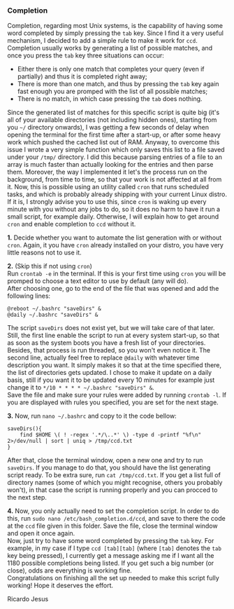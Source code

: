 ### Completion

Completion, regarding most Unix systems, is the capability of having some word completed by simply pressing the ```tab``` key. Since I find it a very useful mechanism, I decided to add a simple rule to make it work for ```ccd```.  
Completion usually works by generating a list of possible matches, and once you press the ```tab``` key three situations can occur:  
 - Either there is only one match that completes your query (even if partially) and thus it is completed right away;  
 - There is more than one match, and thus by pressing the ```tab``` key again fast enough you are promped with the list of all possible matches;  
 - There is no match, in which case pressing the ```tab``` does nothing.  

Since the generated list of matches for this specific script is quite big (it's all of your available directories (not including hidden ones), starting from you ```~/``` directory onwards), I was getting a few seconds of delay when opening the terminal for the first time after a start-up, or after some heavy work which pushed the cached list out of RAM. Anyway, to overcome this issue I wrote a very simple function which only saves this list to a file saved under your ```/tmp/``` directory. I did this because parsing entries of a file to an array is much faster than actually looking for the entries and then parse them. Moreover, the way I implemented it let's the process run on the background, from time to time, so that your work is not affected at all from it. Now, this is possible using an utility called ```cron``` that runs scheduled tasks, and which is probably already shipping with your current Linux distro. If it is, I strongly advise you to use this, since ```cron``` is waking up every minute with you without any jobs to do, so it does no harm to have it run a small script, for example daily. Otherwise, I will explain how to get around ```cron``` and enable completion to ```ccd``` without it.

**1.** Decide whether you want to automate the list generation with or without ```cron```. Again, it you have ```cron``` already installed on your distro, you have very little reasons not to use it.  

**2.** (Skip this if not using ```cron```)  
Run ```crontab -e``` in the terminal. If this is your first time using ```cron``` you will be promped to choose a text editor to use by default (any will do).  
After choosing one, go to the end of the file that was opened and add the following lines:  
```
@reboot ~/.bashrc "saveDirs" &
@daily ~/.bashrc "saveDirs" &
```
The script ```saveDirs``` does not exist yet, but we will take care of that later. Still, the first line enable the script to run at every system start-up, so that as soon as the system boots you have a fresh list of your directories. Besides, that process is run threaded, so you won't even notice it. The second line, actually feel free to replace ```@daily``` with whatever time description you want. It simply makes it so that at the time specified there, the list of directories gets updated. I chose to make it update on a daily basis, still if you want it to be updated every 10 minutes for example just change it to ```*/10 * * * * ~/.bashrc "saveDirs" &```.  
Save the file and make sure your rules were added by running ```crontab -l```. If you are displayed with rules you specified, you are set for the next stage.  

**3.** Now, run ```nano ~/.bashrc``` and copy to it the code bellow:  
```
saveDirs(){
    find $HOME \( ! -regex '.*/\..*' \) -type d -printf "%f\n" 2>/dev/null | sort | uniq > /tmp/ccd.txt
}
```
After that, close the terminal window, open a new one and try to run ```saveDirs```. If you manage to do that, you should have the list generating script ready. To be extra sure, run ```cat /tmp/ccd.txt```. If you get a list full of directory names (some of which you might recognise, others you probably won't), in that case the script is running properly and you can procced to the next step.  

**4.** Now, you only actually need to set the completion script. In order to do this, run ```sudo nano /etc/bash_completion.d/ccd```, and save to there the code at the ```ccd``` file given in this folder. Save the file, close the terminal window and open it once again.  
Now, just try to have some word completed by pressing the ```tab``` key. For example, in my case if I type ```ccd [tab][tab]``` (where ```[tab]``` denotes the ```tab``` key being pressed), I currently get a message asking me if I want all the 1180 possible completions being listed. If you get such a big number (or close), odds are everything is working fine.  
Congratulations on finishing all the set up needed to make this script fully working! Hope it deserves the effort.  

Ricardo Jesus
